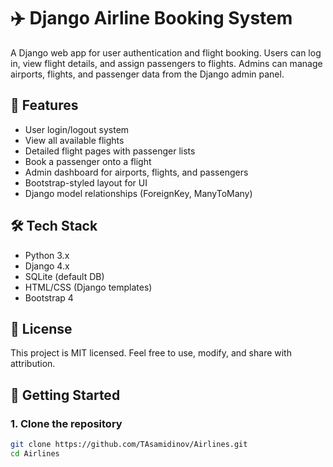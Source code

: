 # ✈️ Django Airline Booking System

A Django web app for user authentication and flight booking. Users can log in, view flight details, and assign passengers to flights. Admins can manage airports, flights, and passenger data from the Django admin panel.

## 🔧 Features

- User login/logout system
- View all available flights
- Detailed flight pages with passenger lists
- Book a passenger onto a flight
- Admin dashboard for airports, flights, and passengers
- Bootstrap-styled layout for UI
- Django model relationships (ForeignKey, ManyToMany)

## 🛠️ Tech Stack

- Python 3.x
- Django 4.x
- SQLite (default DB)
- HTML/CSS (Django templates)
- Bootstrap 4

## 📝 License

This project is MIT licensed.
Feel free to use, modify, and share with attribution.

## 🚀 Getting Started

### 1. Clone the repository

```bash
git clone https://github.com/TAsamidinov/Airlines.git
cd Airlines
